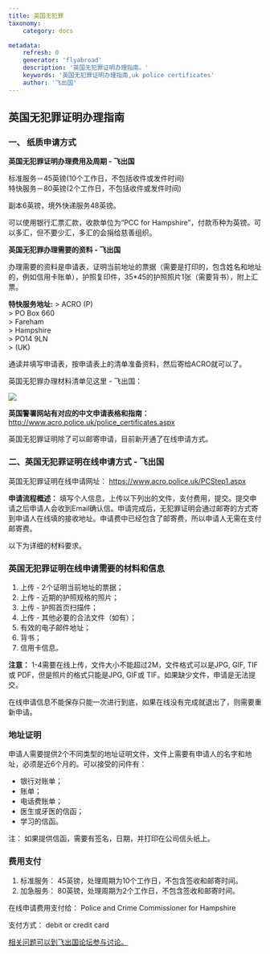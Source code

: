 ```yaml
---
title: 英国无犯罪
taxonomy:
    category: docs

metadata:
    refresh: 0
    generator: 'flyabroad'
    description: '英国无犯罪证明办理指南。'
    keywords: '英国无犯罪证明办理指南,uk police certificates'
    author: '飞出国'
---
```


## 英国无犯罪证明办理指南

### 一、 纸质申请方式 ###

**英国无犯罪证明办理费用及周期 - 飞出国**

标准服务－45英镑(10个工作日，不包括收件或发件时间)  
特快服务－80英镑(2个工作日，不包括收件或发件时间)

副本6英镑，境外快递服务48英镑。

可以使用银行汇票汇款，收款单位为“PCC for Hampshire”，付款币种为英镑。可以多汇，但不要少汇，多汇的会捐给慈善组织。

**英国无犯罪办理需要的资料 - 飞出国**

办理需要的资料是申请表，证明当前地址的票据（需要是打印的，包含姓名和地址的，例如信用卡账单），护照复印件，35*45的护照照片1张（需要背书），附上汇票。

**特快服务地址:**
	> ACRO (P)  
	> PO Box 660   
	> Fareham   
	> Hampshire   
	> PO14 9LN   
	> (UK)

通读并填写申请表，按申请表上的清单准备资料，然后寄给ACRO就可以了。 

英国无犯罪办理材料清单见这里 - 飞出国： 

![](//disfly.s3.amazonaws.com/original/1X/66e03b237e2f9facd06be4b282bd63687ea4cdbb.jpg)

**英国警署网站有对应的中文申请表格和指南：** http://www.acro.police.uk/police_certificates.aspx 

英国无犯罪证明除了可以邮寄申请，目前新开通了在线申请方式。

### 二、英国无犯罪证明在线申请方式 - 飞出国

英国无犯罪证明在线申请网址： https://www.acro.police.uk/PCStep1.aspx

**申请流程概述：** 填写个人信息，上传以下列出的文件，支付费用，提交。提交申请之后申请人会收到Email确认信。申请完成后，无犯罪证明会通过邮寄的方式寄到申请人在线填的接收地址。申请费中已经包含了邮寄费，所以申请人无需在支付邮寄费。

以下为详细的材料要求。

### 英国无犯罪证明在线申请需要的材料和信息 ###

1. 上传 - 2个证明当前地址的票据；
2. 上传 - 近期的护照规格的照片；
3. 上传 - 护照首页扫描件；
4. 上传 - 其他必要的合法文件（如有）；
5. 有效的电子邮件地址；
6. 背书；
7. 信用卡信息。

**注意：** 1-4需要在线上传，文件大小不能超过2M，文件格式可以是JPG, GIF, TIF 或 PDF，但是照片的格式只能是JPG, GIF或 TIF。如果缺少文件，申请是无法提交。

在线申请信息不能保存只能一次进行到底，如果在线没有完成就退出了，则需要重新申请。

### 地址证明 ###

申请人需要提供2个不同类型的地址证明文件，文件上需要有申请人的名字和地址，必须是近6个月的。可以接受的问件有：

- 银行对账单；
- 账单；
- 电话费账单；
- 医生或牙医的信函；
- 学习的信函。

注： 如果提供信函，需要有签名，日期，并打印在公司信头纸上。

### 费用支付 ###

1. 标准服务： 45英镑，处理周期为10个工作日，不包含签收和邮寄时间。
2. 加急服务： 80英镑，处理周期为2个工作日，不包含签收和邮寄时间。

在线申请费用支付给： Police and Crime Commissioner for Hampshire

支付方式： debit or credit card


[相关问题可以到飞出国论坛参与讨论。](http://bbs.fcgvisa.com/t/1769?target=_blank)